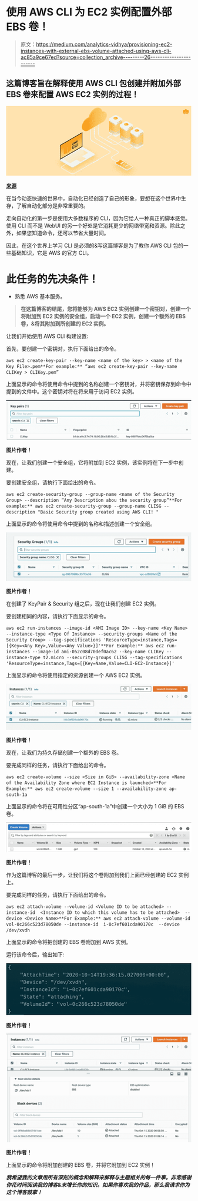# 使用 AWS CLI 为 EC2 实例配置外部 EBS 卷！

> 原文：<https://medium.com/analytics-vidhya/provisioning-ec2-instances-with-external-ebs-volume-attached-using-aws-cli-ac85a9ce67ed?source=collection_archive---------26----------------------->

## 这篇博客旨在解释使用 AWS CLI 包创建并附加外部 EBS 卷来配置 AWS EC2 实例的过程！

![](img/d5b649961a6f37233616fe11cee69bc8.png)

[**来源**](https://www.google.com/url?sa=i&url=https%3A%2F%2Fwww.knowledgehut.com%2Fblog%2Fcloud-computing%2Faws-cli&psig=AOvVaw3Go-i2sCQ6a4JSDWQhuFve&ust=1602790705971000&source=images&cd=vfe&ved=0CAIQjRxqFwoTCPjxm-7qtOwCFQAAAAAdAAAAABAD)

在当今动态快速的世界中，自动化已经创造了自己的形象，要想在这个世界中生存，了解自动化部分是非常重要的。

走向自动化的第一步是使用大多数程序的 CLI，因为它给人一种真正的脚本感觉。使用 CLI 而不是 WebUI 的另一个好处是它消耗更少的网络带宽和资源。除此之外，如果您知道命令，还可以节省大量时间。

因此，在这个世界上学习 CLI 是必须的&写这篇博客是为了教你 AWS CLI 包的一些基础知识，它是 AWS 的官方 CLI。

# 此任务的先决条件！

*   熟悉 AWS 基本服务。

> **在这篇博客的结尾，您将能够为 AWS EC2 实例创建一个密钥对，创建一个将附加到 EC2 实例的安全组，启动一个 EC2 实例，创建一个额外的 EBS 卷，&将其附加到所创建的 EC2 实例。**

让我们开始使用 AWS CLI 构建设置:

首先，要创建一个密钥对，执行下面给出的命令。

```
aws ec2 create-key-pair --key-name <name of the key> > <name of the Key File>.pem**For example:** “aws ec2 create-key-pair --key-name CLIKey > CLIKey.pem”
```

上面显示的命令将使用命令中提到的名称创建一个密钥对，并将密钥保存到命令中提到的文件中。这个密钥对将在将来用于访问 EC2 实例。

![](img/22f193c716d77bae880b26ba0459c613.png)

**图片作者！**

现在，让我们创建一个安全组，它将附加到 EC2 实例，该实例将在下一步中创建。

要创建安全组，请执行下面给出的命令。

```
aws ec2 create-security-group --group-name <name of the Security Group> --description “Any Description abou the security group“**For example:** aws ec2 create-security-group --group-name CLISG --description "Basic Security group created using AWS CLI! "
```

上面显示的命令将使用命令中提到的名称和描述创建一个安全组。

![](img/75b77c6a5876b447795bcad84e37b4e3.png)

**图片作者！**

在创建了 KeyPair & Security 组之后，现在让我们创建 EC2 实例。

要创建相同的内容，请执行下面显示的命令。

```
aws ec2 run-instances --image-id <AMI Image ID> --key-name <Key Name> --instance-type <Type Of Instance> --security-groups <Name of the Security Group> --tag-specifications 'ResourceType=instance,Tags=[{Key=<Any Key>,Value=<Any Value>}]'**For Example:** aws ec2 run-instances --image-id ami-052c08d70def0ac62 --key-name CLIKey --instance-type t2.micro --security-groups CLISG --tag-specifications 'ResourceType=instance,Tags=[{Key=Name,Value=CLI-EC2-Instance}]'
```

上面显示的命令将使用指定的资源创建一个 AWS EC2 实例。

![](img/af42e375cf3390e0e3ed740cd898e37e.png)

**图片作者！**

现在，让我们为持久存储创建一个额外的 EBS 卷。

要完成同样的任务，请执行下面给出的命令。

```
aws ec2 create-volume --size <Size in GiB> --availability-zone <Name of the Availability Zone where EC2 Instance is launched>**For Example:** aws ec2 create-volume --size 1 --availability-zone ap-south-1a
```

上面显示的命令将在可用性分区“ap-south-1a”中创建一个大小为 1 GiB 的 EBS 卷。

![](img/9025ff0d24e36bcb49873e979b2257e3.png)

**图片作者！**

作为这篇博客的最后一步，让我们将这个卷附加到我们上面已经创建的 EC2 实例上。

要完成同样的任务，请执行下面给出的命令。

```
aws ec2 attach-volume --volume-id <Volume ID to be attached> --instance-id  <Instance ID to which this volume has to be attached>  --device <Device Name>**For Example:** aws ec2 attach-volume --volume-id vol-0c266c523d78050de --instance-id  i-0c7ef601cda90170c  --device /dev/xvdh
```

上面显示的命令将把创建的 EBS 卷附加到 AWS 实例。

运行该命令后，输出如下:

![](img/83c14c2610449e387a928276e428388e.png)

**图片作者！**

![](img/e2e22cddc71e9dc446b2e7b21627f3e1.png)

**图片作者！**

上面显示的命令将附加创建的 EBS 卷，并将它附加到 EC2 实例！

***我希望我的文章用所有深刻的概念和解释来解释与主题相关的每一件事。非常感谢你花时间阅读我的博客&来增长你的知识。如果你喜欢我的作品，那么我请求你为这个博客鼓掌！***